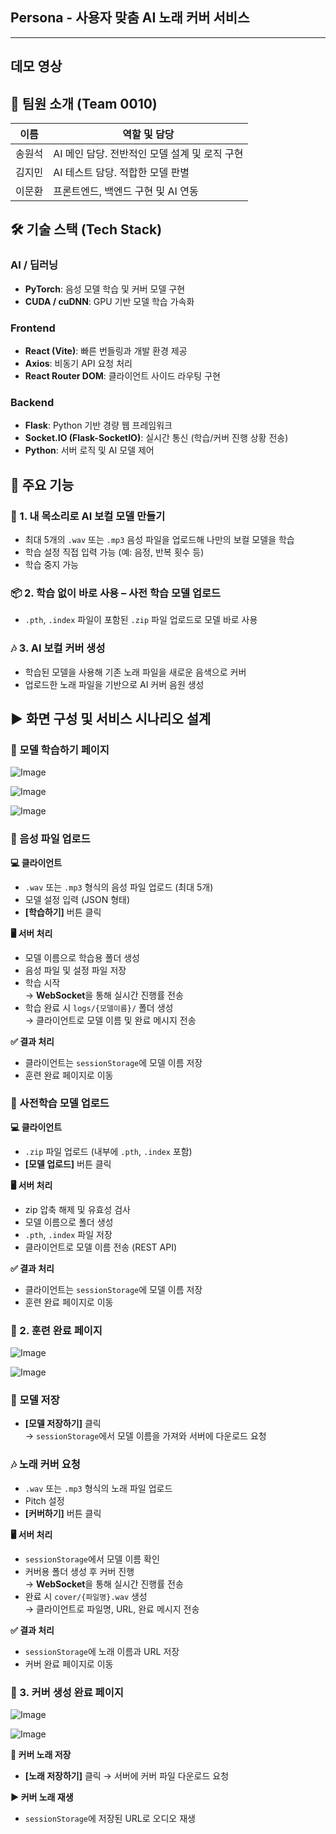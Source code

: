 ## Persona - 사용자 맞춤 AI 노래 커버 서비스
---

## 데모 영상



## 👥 팀원 소개 (Team 0010)

| 이름     | 역할 및 담당 |
|----------|---------------|
| 송원석   | AI 메인 담당. 전반적인 모델 설계 및 로직 구현 |
| 김지민   | AI 테스트 담당. 적합한 모델 판별 |
| 이문환   | 프론트엔드, 백엔드 구현 및 AI 연동 |


## 🛠 기술 스택 (Tech Stack)

### AI / 딥러닝
- **PyTorch**: 음성 모델 학습 및 커버 모델 구현
- **CUDA / cuDNN**: GPU 기반 모델 학습 가속화

### Frontend
- **React (Vite)**: 빠른 번들링과 개발 환경 제공
- **Axios**: 비동기 API 요청 처리
- **React Router DOM**: 클라이언트 사이드 라우팅 구현

### Backend
- **Flask**: Python 기반 경량 웹 프레임워크
- **Socket.IO (Flask-SocketIO)**: 실시간 통신 (학습/커버 진행 상황 전송)
- **Python**: 서버 로직 및 AI 모델 제어

## 🚀 주요 기능

### 🧠 1. 내 목소리로 AI 보컬 모델 만들기
- 최대 5개의 `.wav` 또는 `.mp3` 음성 파일을 업로드해 나만의 보컬 모델을 학습
- 학습 설정 직접 입력 가능 (예: 음정, 반복 횟수 등)
- 학습 중지 가능

### 📦 2. 학습 없이 바로 사용 – 사전 학습 모델 업로드
- `.pth`, `.index` 파일이 포함된 `.zip` 파일 업로드로 모델 바로 사용

### 🎶 3. AI 보컬 커버 생성
- 학습된 모델을 사용해 기존 노래 파일을 새로운 음색으로 커버
- 업로드한 노래 파일을 기반으로 AI 커버 음원 생성


## ▶️ 화면 구성 및 서비스 시나리오 설계

###  📄 모델 학습하기 페이지
![Image](https://github.com/user-attachments/assets/31145e74-ee7f-412e-bd53-7b27317f0049)

![Image](https://github.com/user-attachments/assets/ea00018a-bf1b-487c-b431-db68a03e02aa)

![Image](https://github.com/user-attachments/assets/0f0a8413-af7b-485e-9255-c16226ed6daa)
### 📂 음성 파일 업로드
**💻 클라이언트**
- `.wav` 또는 `.mp3` 형식의 음성 파일 업로드 (최대 5개)
- 모델 설정 입력 (JSON 형태)
- **[학습하기]** 버튼 클릭

**🖥️ 서버 처리**
- 모델 이름으로 학습용 폴더 생성
- 음성 파일 및 설정 파일 저장
- 학습 시작  
  → **WebSocket**을 통해 실시간 진행률 전송
- 학습 완료 시 `logs/{모델이름}/` 폴더 생성  
  → 클라이언트로 모델 이름 및 완료 메시지 전송

**✅ 결과 처리**
- 클라이언트는 `sessionStorage`에 모델 이름 저장
- 훈련 완료 페이지로 이동


### 📂 사전학습 모델 업로드

**💻 클라이언트**
- `.zip` 파일 업로드 (내부에 `.pth`, `.index` 포함)
- **[모델 업로드]** 버튼 클릭

**🖥️ 서버 처리**
- zip 압축 해제 및 유효성 검사
- 모델 이름으로 폴더 생성
- `.pth`, `.index` 파일 저장
- 클라이언트로 모델 이름 전송 (REST API)

**✅ 결과 처리**
- 클라이언트는 `sessionStorage`에 모델 이름 저장
- 훈련 완료 페이지로 이동



### 📄 2. 훈련 완료 페이지
![Image](https://github.com/user-attachments/assets/155964c8-9a32-4329-9d02-d10ed0f45412)

![Image](https://github.com/user-attachments/assets/9f91fb24-5015-4eba-9772-63c1729ddf17)

### 💾 모델 저장
- **[모델 저장하기]** 클릭  
  → `sessionStorage`에서 모델 이름을 가져와 서버에 다운로드 요청

### 🎶 노래 커버 요청
- `.wav` 또는 `.mp3` 형식의 노래 파일 업로드
- Pitch 설정
- **[커버하기]** 버튼 클릭

**🖥️ 서버 처리**
- `sessionStorage`에서 모델 이름 확인
- 커버용 폴더 생성 후 커버 진행  
  → **WebSocket**을 통해 실시간 진행률 전송
- 완료 시 `cover/{파일명}.wav` 생성  
  → 클라이언트로 파일명, URL, 완료 메시지 전송

**✅ 결과 처리**
- `sessionStorage`에 노래 이름과 URL 저장
- 커버 완료 페이지로 이동


### 📄 3. 커버 생성 완료 페이지
![Image](https://github.com/user-attachments/assets/48ee1fb5-2e66-490c-a26a-cfae658a6e8b)

![Image](https://github.com/user-attachments/assets/3caf4780-d0ef-4794-8e82-c20e4cf7b8d2)

**💾 커버 노래 저장**
- **[노래 저장하기]** 클릭 → 서버에 커버 파일 다운로드 요청

**▶️ 커버 노래 재생**
- `sessionStorage`에 저장된 URL로 오디오 재생